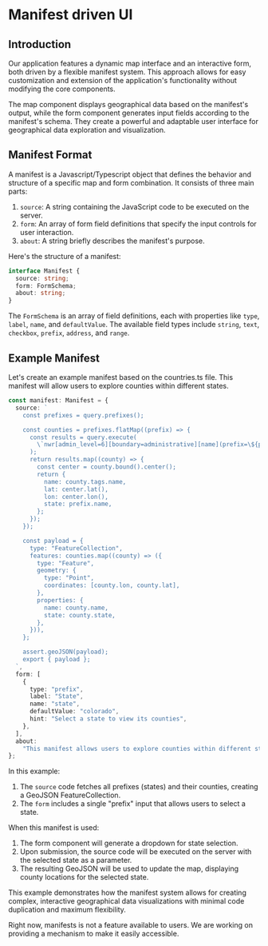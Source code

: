 # Manifest driven UI

## Introduction

Our application features a dynamic map interface and an interactive form, both
driven by a flexible manifest system. This approach allows for easy
customization and extension of the application's functionality without modifying
the core components.

The map component displays geographical data based on the manifest's output,
while the form component generates input fields according to the manifest's
schema. They create a powerful and adaptable user interface for geographical
data exploration and visualization.

## Manifest Format

A manifest is a Javascript/Typescript object that defines the behavior and
structure of a specific map and form combination. It consists of three main
parts:

1. `source`: A string containing the JavaScript code to be executed on the
   server.
2. `form`: An array of form field definitions that specify the input controls
   for user interaction.
3. `about`: A string briefly describes the manifest's purpose.

Here's the structure of a manifest:

```typescript
interface Manifest {
  source: string;
  form: FormSchema;
  about: string;
}
```

The `FormSchema` is an array of field definitions, each with properties like
`type`, `label`, `name`, and `defaultValue`. The available field types include
`string`, `text`, `checkbox`, `prefix`, `address`, and `range`.

## Example Manifest

Let's create an example manifest based on the countries.ts file. This manifest
will allow users to explore counties within different states.

```typescript
const manifest: Manifest = {
  source: `
    const prefixes = query.prefixes();

    const counties = prefixes.flatMap((prefix) => {
      const results = query.execute(
        \`nwr[admin_level=6][boundary=administrative][name](prefix=\${prefix.name})\`
      );
      return results.map((county) => {
        const center = county.bound().center();
        return {
          name: county.tags.name,
          lat: center.lat(),
          lon: center.lon(),
          state: prefix.name,
        };
      });
    });

    const payload = {
      type: "FeatureCollection",
      features: counties.map((county) => ({
        type: "Feature",
        geometry: {
          type: "Point",
          coordinates: [county.lon, county.lat],
        },
        properties: {
          name: county.name,
          state: county.state,
        },
      })),
    };

    assert.geoJSON(payload);
    export { payload };
  `,
  form: [
    {
      type: "prefix",
      label: "State",
      name: "state",
      defaultValue: "colorado",
      hint: "Select a state to view its counties",
    },
  ],
  about:
    "This manifest allows users to explore counties within different states.",
};
```

In this example:

1. The `source` code fetches all prefixes (states) and their counties, creating
   a GeoJSON FeatureCollection.
2. The `form` includes a single "prefix" input that allows users to select a
   state.

When this manifest is used:

1. The form component will generate a dropdown for state selection.
2. Upon submission, the source code will be executed on the server with the
   selected state as a parameter.
3. The resulting GeoJSON will be used to update the map, displaying county
   locations for the selected state.

This example demonstrates how the manifest system allows for creating complex,
interactive geographical data visualizations with minimal code duplication and
maximum flexibility.

Right now, manifests is not a feature available to users. We are working on
providing a mechanism to make it easily accessible.
